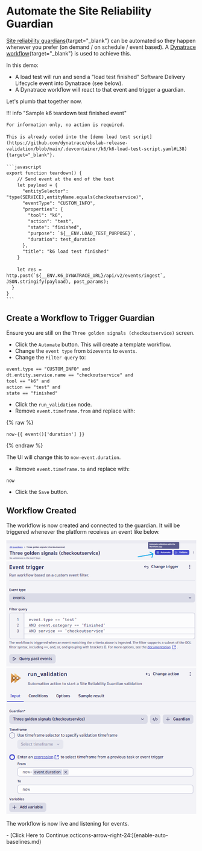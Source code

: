 # Automate the Site Reliability Guardian

[Site reliability guardians](https://docs.dynatrace.com/docs/platform-modules/automations/site-reliability-guardian){target="_blank"} can be automated so they happen whenever you prefer (on demand / on schedule / event based). A [Dynatrace workflow](https://docs.dynatrace.com/docs/platform-modules/automations/workflows){target="_blank"} is used to achieve this.

In this demo:

* A load test will run and send a "load test finished" Software Delivery Lifecycle event into Dynatrace (see below).
* A Dynatrace workflow will react to that event and trigger a guardian.

Let's plumb that together now.

!!! info "Sample k6 teardown test finished event"

    For information only, no action is required.
    
    This is already coded into the [demo load test script](https://github.com/dynatrace/obslab-release-validation/blob/main/.devcontainer/k6/k6-load-test-script.yaml#L38){target="_blank"}.

    ```javascript
    export function teardown() {
        // Send event at the end of the test
        let payload = {
          "entitySelector": "type(SERVICE),entityName.equals(checkoutservice)",
          "eventType": "CUSTOM_INFO",
          "properties": {
            "tool": "k6",
            "action": "test",
            "state": "finished",
            "purpose": `${__ENV.LOAD_TEST_PURPOSE}`,
            "duration": test_duration
          },
          "title": "k6 load test finished"
        }
      
        let res = http.post(`${__ENV.K6_DYNATRACE_URL}/api/v2/events/ingest`, JSON.stringify(payload), post_params);
      }
    }
    ```

## Create a Workflow to Trigger Guardian

Ensure you are still on the `Three golden signals (checkoutservice)` screen.

* Click the `Automate` button. This will create a template workflow.
* Change the `event type` from `bizevents` to `events`.
* Change the `Filter query` to:

```
event.type == "CUSTOM_INFO" and
dt.entity.service.name == "checkoutservice" and
tool == "k6" and
action == "test" and
state == "finished"
```

* Click the `run_validation` node.
* Remove `event.timeframe.from` and replace with:

{% raw %}
```
now-{{ event()['duration'] }}
```
{% endraw %}

The UI will change this to `now-event.duration`.

* Remove `event.timeframe.to` and replace with:
```
now
```

* Click the `Save` button.

## Workflow Created

The workflow is now created and connected to the guardian. It will be triggered whenever the platform receives an event like below.

![dynatrace automate SRG button](images/dt-srg-screen-6.png)
![dynatrace workflow trigger 1](images/dt-workflow-screen-1.png)
![dynatrace workflow time selector 2](images/dt-workflow-screen-2.png)

The workflow is now live and listening for events.

<div class="grid cards" markdown>
- [Click Here to Continue:octicons-arrow-right-24:](enable-auto-baselines.md)
</div>